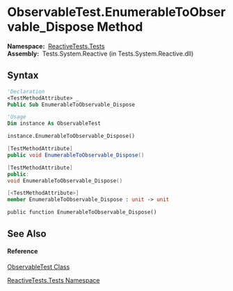 # ObservableTest.EnumerableToObservable\_Dispose Method

**Namespace:**  [ReactiveTests.Tests](ReactiveTests.Tests\ReactiveTests.Tests.md)  
**Assembly:**  Tests.System.Reactive (in Tests.System.Reactive.dll)

## Syntax

```vb
'Declaration
<TestMethodAttribute> _
Public Sub EnumerableToObservable_Dispose
```

```vb
'Usage
Dim instance As ObservableTest

instance.EnumerableToObservable_Dispose()
```

```csharp
[TestMethodAttribute]
public void EnumerableToObservable_Dispose()
```

```c++
[TestMethodAttribute]
public:
void EnumerableToObservable_Dispose()
```

```fsharp
[<TestMethodAttribute>]
member EnumerableToObservable_Dispose : unit -> unit 
```

```jscript
public function EnumerableToObservable_Dispose()
```

## See Also

#### Reference

[ObservableTest Class](ObservableTest\ObservableTest.md)

[ReactiveTests.Tests Namespace](ReactiveTests.Tests\ReactiveTests.Tests.md)




